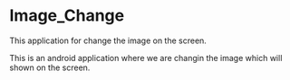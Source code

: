 # Image_Change
This application for change the image on the screen.

This is an android application where we are changin the image which will shown on the screen.
